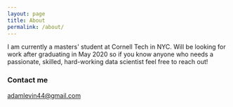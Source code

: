 ```yaml
---
layout: page
title: About
permalink: /about/
---
```


I am currently a masters' student at Cornell Tech in NYC. Will be looking for work after graduating in May 2020 so if you know anyone who needs a passionate, skilled, hard-working data scientist feel free to reach out! 

### Contact me

[adamlevin44@gmail.com](mailto:adamlevin44@gmail.com)
